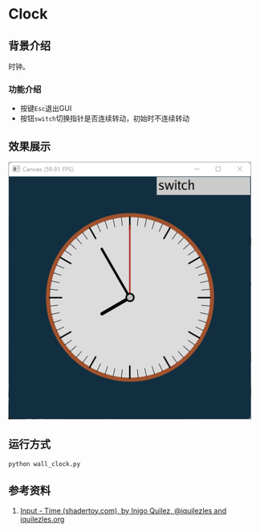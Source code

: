 # Clock

## 背景介绍

时钟。

### 功能介绍

- 按键`Esc`退出GUI
- 按钮`switch`切换指针是否连续转动，初始时不连续转动

## 效果展示

<a href="wall_clock.gif"><img src="imgs/wall_clock.gif" height=512px title="wall_clock"></a>

## 运行方式

```shell
python wall_clock.py
```

## 参考资料

1. [Input - Time (shadertoy.com), by Inigo Quilez, @iquilezles and iquilezles.org](https://www.shadertoy.com/view/lsXGz8)


